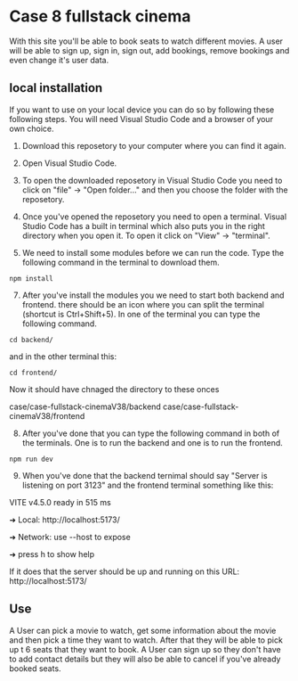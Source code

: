 # Case 8 fullstack cinema

With this site you'll be able to book seats to watch different movies. A user will be able to sign up, sign in, sign out, add bookings, remove bookings and even change it's user data. 

## local installation

If you want to use on your local device you can do so by following these following steps. You will need Visual Studio Code and a browser of your own choice.

1. Download this reposetory to your computer where you can find it again.
2. Open Visual Studio Code.
3. To open the downloaded reposetory in Visual Studio Code you need to click on "file" -> "Open folder..." and then you choose the folder with the reposetory.
4. Once you've opened the reposetory you need to open a terminal. Visual Studio Code has a built in terminal which also puts you in the right directory when you open it. To open it click on "View" -> "terminal".

5. We need to install some modules before we can run the code. Type the following command in the terminal to download them.

```
npm install
```

7. After you've install the modules you we need to start both backend and frontend. there should be an icon where you can split the terminal (shortcut is Ctrl+Shift+5). In one of the terminal you can type the following command.

```
cd backend/
```

and in the other terminal this:

```
cd frontend/
```
Now it should have chnaged the directory to these onces

case/case-fullstack-cinemaV38/backend
case/case-fullstack-cinemaV38/frontend

8. After you've done that you can type the following command in both of the terminals. One is to run the backend and one is to run the frontend.

```
npm run dev
```
9. When you've done that the backend ternimal should say "Server is listening on port 3123" and the frontend terminal something like this:

VITE v4.5.0  ready in 515 ms

  ➜  Local:   http://localhost:5173/

  ➜  Network: use --host to expose
  
  ➜  press h to show help

If it does that the server should be up and running on this URL: http://localhost:5173/


## Use

A User can pick a movie to watch, get some information about the movie and then pick a time they want to watch. After that they will be able to pick up t 6 seats that they want to book. A User can sign up so they don't have to add contact details but they will also be able to cancel if you've already booked seats.



